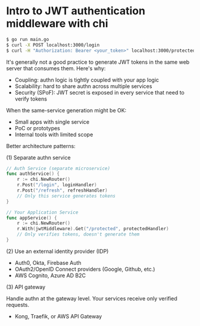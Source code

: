 # Intro to JWT authentication middleware with chi

```sh
$ go run main.go
$ curl -X POST localhost:3000/login
$ curl -H "Authorization: Bearer <your_token>" localhost:3000/protected
```

It's generally not a good practice to generate JWT tokens in the same web server that consumes them. Here's why:

- Coupling: authn logic is tightly coupled with your app logic
- Scalability: hard to share authn across multiple services
- Security (SPoF): JWT secret is exposed in every service that need to verify tokens

When the same-service generation might be OK:

- Small apps with single service
- PoC or prototypes
- Internal tools with limited scope

Better architecture patterns:

(1) Separate authn service

```go
// Auth Service (separate microservice)
func authService() {
    r := chi.NewRouter()
    r.Post("/login", loginHandler)
    r.Post("/refresh", refreshHandler)
    // Only this service generates tokens
}

// Your Application Service
func appService() {
    r := chi.NewRouter()
    r.With(jwtMiddleware).Get("/protected", protectedHandler)
    // Only verifies tokens, doesn't generate them
}
```

(2) Use an external identity provider (IDP)

- Auth0, Okta, Firebase Auth
- OAuth2/OpenID Connect providers (Google, Github, etc.)
- AWS Cognito, Azure AD B2C

(3) API gateway

Handle authn at the gateway level. Your services receive only verified requests.

- Kong, Traefik, or AWS API Gateway